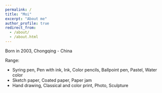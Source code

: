 ```yaml
---
permalink: /
title: "Moi"
excerpt: "About me"
author_profile: true
redirect_from: 
  - /about/
  - /about.html
---
```

Born in 2003, Chongqing - China

Range:
- Syring pen, Pen with ink, Ink, Color pencils, Ballpoint pen, Pastel, Water color
- Sketch paper, Coated paper, Paper jam
- Hand drawing, Classical and color print, Photo, Sculpture
